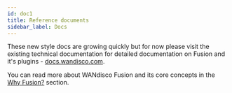 ```yaml
---
id: doc1
title: Reference documents
sidebar_label: Docs
---
```


These new style docs are growing quickly but for now please visit the existing technical documentation for detailed documentation on Fusion and it's plugins - [docs.wandisco.com](https://wandisco.com/support/product-guides).

You can read more about WANdisco Fusion and its core concepts in the [Why Fusion?](../why-fusion/benefits.md) section.
